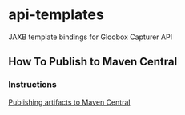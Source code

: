 # api-templates
JAXB template bindings for Gloobox Capturer API

## How To Publish to Maven Central

### Instructions
[Publishing artifacts to Maven Central](http://gk-atlassian:8090/display/DEV/Publishing+artifacts+to+Maven+Central)

